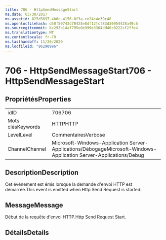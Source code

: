 ```yaml
---
title: 706 - HttpSendMessageStart
ms.date: 03/30/2017
ms.assetid: 825d3697-4b6c-4156-8f3a-ce24c4e39c48
ms.openlocfilehash: d50f50743d70425e8df12fcf83d30954428a49c6
ms.sourcegitcommit: bc293b14af795e0e999e3304dd40c0222cf2ffe4
ms.translationtype: MT
ms.contentlocale: fr-FR
ms.lasthandoff: 11/26/2020
ms.locfileid: "96290996"
---
```

# <a name="706---httpsendmessagestart"></a><span data-ttu-id="cf236-102">706 - HttpSendMessageStart</span><span class="sxs-lookup"><span data-stu-id="cf236-102">706 - HttpSendMessageStart</span></span>

## <a name="properties"></a><span data-ttu-id="cf236-103">Propriétés</span><span class="sxs-lookup"><span data-stu-id="cf236-103">Properties</span></span>  
  
|||  
|-|-|  
|<span data-ttu-id="cf236-104">id</span><span class="sxs-lookup"><span data-stu-id="cf236-104">ID</span></span>|<span data-ttu-id="cf236-105">706</span><span class="sxs-lookup"><span data-stu-id="cf236-105">706</span></span>|  
|<span data-ttu-id="cf236-106">Mots clés</span><span class="sxs-lookup"><span data-stu-id="cf236-106">Keywords</span></span>|<span data-ttu-id="cf236-107">HTTP</span><span class="sxs-lookup"><span data-stu-id="cf236-107">HTTP</span></span>|  
|<span data-ttu-id="cf236-108">Level</span><span class="sxs-lookup"><span data-stu-id="cf236-108">Level</span></span>|<span data-ttu-id="cf236-109">Commentaires</span><span class="sxs-lookup"><span data-stu-id="cf236-109">Verbose</span></span>|  
|<span data-ttu-id="cf236-110">Channel</span><span class="sxs-lookup"><span data-stu-id="cf236-110">Channel</span></span>|<span data-ttu-id="cf236-111">Microsoft-Windows-Application Server-Applications/Débogage</span><span class="sxs-lookup"><span data-stu-id="cf236-111">Microsoft-Windows-Application Server-Applications/Debug</span></span>|  
  
## <a name="description"></a><span data-ttu-id="cf236-112">Description</span><span class="sxs-lookup"><span data-stu-id="cf236-112">Description</span></span>  

 <span data-ttu-id="cf236-113">Cet événement est émis lorsque la demande d'envoi HTTP est démarrée.</span><span class="sxs-lookup"><span data-stu-id="cf236-113">This event is emitted when Http Send Request is started.</span></span>  
  
## <a name="message"></a><span data-ttu-id="cf236-114">Message</span><span class="sxs-lookup"><span data-stu-id="cf236-114">Message</span></span>  

 <span data-ttu-id="cf236-115">Début de la requête d'envoi HTTP.</span><span class="sxs-lookup"><span data-stu-id="cf236-115">Http Send Request Start.</span></span>  
  
## <a name="details"></a><span data-ttu-id="cf236-116">Détails</span><span class="sxs-lookup"><span data-stu-id="cf236-116">Details</span></span>
